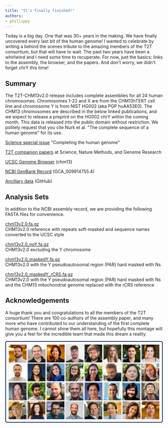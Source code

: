 ```yaml
---
title: "It's finally finished!"
authors:
- phillippy
---
```

Today is a big day. One that was 30+ years in the making. We have finally uncovered every last bit of the human genome! I wanted to celebrate by writing a behind the scenes tribute to the amazing members of the T2T consortium, but that will have to wait. The past two years have been a whirlwind and I need some time to recuperate. For now, just the basics: links to the assembly, the browser, and the papers. And don't worry, we didn't forget chrY this time!

<!--excerpt-->

## Summary
The T2T-CHM13v2.0 release includes complete assemblies for all 24 human chromosomes. Chromosomes 1-22 and X are from the CHM13hTERT cell line and chromosome Y is from NIST HG002 (aka PGP huAA53E0). The CHM13 chromosomes are described in the below linked publications, and we expect to release a preprint on the HG002 chrY within the coming month. This data is released into the public domain without restriction. We politely request that you cite Nurk et al. "The complete sequence of a human genome" for its use.

[Science special issue](https://www.science.org/toc/science/376/6588) "Completing the human genome"

[T2T companion papers](https://www.science.org/collections/completing-human-genome) at Science, Nature Methods, and Genome Research

[UCSC Genome Browser](https://genome.ucsc.edu/h/GCA_009914755.4) (chm13)

[NCBI GenBank Record](https://www.ncbi.nlm.nih.gov/assembly/GCA_009914755.4/) (GCA_009914755.4)

[Ancillary data](https://github.com/marbl/chm13) (GitHub)

## Analysis Sets
In addition to the NCBI assembly record, we are providing the following FASTA files for convenience.

[chm13v2.0.fa.gz](https://s3-us-west-2.amazonaws.com/human-pangenomics/T2T/CHM13/assemblies/analysis_set/chm13v2.0.fa.gz)  
CHM13v2.0 reference with repeats soft-masked and sequence names converted to the UCSC style

[chm13v2.0_noY.fa.gz](https://s3-us-west-2.amazonaws.com/human-pangenomics/T2T/CHM13/assemblies/analysis_set/chm13v2.0_noY.fa.gz)  
CHM13v2.0 excluding the Y chromosome

[chm13v2.0_maskedY.fa.gz](https://s3-us-west-2.amazonaws.com/human-pangenomics/T2T/CHM13/assemblies/analysis_set/chm13v2.0_maskedY.fa.gz)  
CHM13v2.0 with the Y pseudoautosomal region (PAR) hard masked with Ns

[chm13v2.0_maskedY_rCRS.fa.gz](https://s3-us-west-2.amazonaws.com/human-pangenomics/T2T/CHM13/assemblies/analysis_set/chm13v2.0_maskedY_rCRS.fa.gz)  
CHM13v2.0 with the Y pseudoautosomal region (PAR) hard masked with Ns and the CHM13 mitochondrial genome replaced with the rCRS reference

## Acknowledgements
A huge thank you and congratulations to all the members of the T2T consortium! There are 100 co-authors of the assembly paper, and many more who have contributed to our understanding of the first complete human genome. I cannot show them all here, but hopefully this montage will give you a feel for the incredible team that made this dream a reality.

![alt text](/img/teamt2t.jpg "Some members of the T2T consortium")
